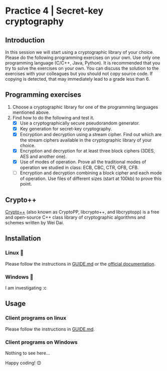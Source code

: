 # Practice 4 | Secret-key cryptography
## Introduction
In this session we will start using a cryptographic library of your choice. Please do the following
programming exercises on your own. Use only one programming language (C/C++, Java, Python).
It is recommended that you try to solve the exercises on your own. You can discuss the solution to
the exercises with your colleagues but you should not copy source code. If copying is detected, that
may immediately lead to a grade less than 6.
## Programming exercises
1. Choose a cryptographic library for one of the programming languages mentioned above.
2. Find how to do the following and test it.
    - [x] Use a cryptographically secure pseudorandom generator.
    - [x] Key generation for secret-key cryptography.
    - [x] Encryption and decryption using a stream cipher. Find out which are the stream ciphers available in the cryptographic library of your choice.
    - [x] Encryption and decryption for at least three block ciphers (3DES, AES and another one).
    - [x] Use of modes of operation. Prove all the traditional modes of operation we studied in class: ECB, CBC, CTR, OFB, CFB.
    - [ ] Encryption and decryption combining a block cipher and each mode of operation. Use files of different sizes (start at 100kb) to prove this point.
## Crypto++
[Crypto++](https://www.cryptopp.com/) (also known as CryptoPP, libcrypto++, and libcryptopp) is a free and open-source C++ class library of cryptographic algorithms and schemes written by Wei Dai.
## Installation
### Linux :penguin:
Please follow the instructions in [GUIDE.md](GUIDE.md#install-crypto-on-linux) or the [official documentation](https://www.cryptopp.com/wiki/Linux).
### Windows :bug:
I am investigating :c
## Usage
### Client programs on linux
Please follow the instructions in [GUIDE.md](GUIDE.md#programming-with-crypto-on-linux).
### Client programs on Windows
Nothing to see here...

Happy coding! :blush: